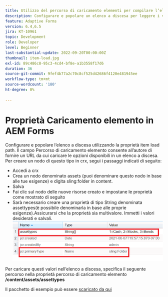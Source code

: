```yaml
---
title: Utilizzo del percorso di caricamento elementi per compilare l’elenco a discesa
description: Configurare e popolare un elenco a discesa per leggere i valori da un nodo crx
feature: Adaptive Forms
version: 6.4,6.5
jira: KT-10961
topic: Development
role: Developer
level: Beginner
last-substantial-update: 2022-09-20T00:00:00Z
thumbnail: item-load.jpg
exl-id: 89c486c8-95c3-4cd4-bf8e-a1b3558f17d6
duration: 36
source-git-commit: 9fef4b77a2c70c8cf525d42686f4120e481945ee
workflow-type: tm+mt
source-wordcount: '180'
ht-degree: 0%

---
```


# Proprietà Caricamento elemento in AEM Forms

Configurare e popolare l’elenco a discesa utilizzando la proprietà item load path.
Il campo Percorso di caricamento elemento consente all’autore di fornire un URL da cui caricare le opzioni disponibili in un elenco a discesa.
Per creare un nodo di questo tipo in crx, segui i passaggi indicati di seguito:
* Accedi a crx
* Crea un nodo denominato assets (puoi denominare questo nodo in base alle tue esigenze) e digita sling:folder in content.
* Salva
* Fai clic sul nodo delle nuove risorse creato e impostane le proprietà come mostrato di seguito
* Sarà necessario creare una proprietà di tipo String denominata assettypes(è possibile denominarla in base alle proprie esigenze).Assicurarsi che la proprietà sia multivalore. Immetti i valori desiderati e salvali.
  ![item-load-path](assets/item-load-path-crx.png)

Per caricare questi valori nell’elenco a discesa, specifica il seguente percorso nella proprietà percorso di caricamento elemento  **/content/assets/assettypes**

Il pacchetto di esempio può essere [scaricato da qui](assets/item-load-path-package.zip)
